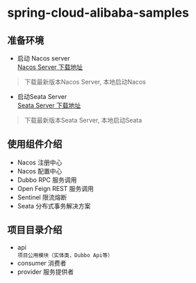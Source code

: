 # spring-cloud-alibaba-samples
## 准备环境
* 启动 Nacos server <br>
  [Nacos Server 下载地址](https://github.com/alibaba/nacos/releases)
>下载最新版本Nacos Server, 本地启动Nacos

* 启动Seata Server <br>
  [Seata Server 下载地址](https://github.com/seata/seata/releases)
> 下载最新版本Seata Server, 本地启动Seata

## 使用组件介绍
* Nacos 注册中心
* Nacos 配置中心
* Dubbo RPC 服务调用
* Open Feign REST 服务调用
* Sentinel 限流熔断
* Seata 分布式事务解决方案
## 项目目录介绍
* api <br>
  `项目公用模块（实体类，Dubbo Api等）`
* consumer 消费者
* provider 服务提供者

